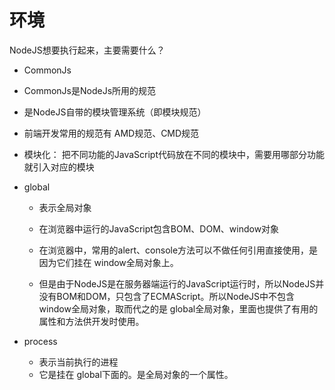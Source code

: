 # 环境

NodeJS想要执行起来，主要需要什么？

-  CommonJs

  - CommonJs是NodeJs所用的规范

  - 是NodeJS自带的模块管理系统（即模块规范）

  - 前端开发常用的规范有 AMD规范、CMD规范

  - 模块化： 把不同功能的JavaScript代码放在不同的模块中，需要用哪部分功能就引入对应的模块




- global

  - 表示全局对象

  - 在浏览器中运行的JavaScript包含BOM、DOM、window对象

  - 在浏览器中，常用的alert、console方法可以不做任何引用直接使用，是因为它们挂在 window全局对象上。

  - 但是由于NodeJS是在服务器端运行的JavaScript运行时，所以NodeJS并没有BOM和DOM，只包含了ECMAScript。所以NodeJS中不包含window全局对象，取而代之的是 global全局对象，里面也提供了有用的属性和方法供开发时使用。




- process

  - 表示当前执行的进程
  - 它是挂在 global下面的。是全局对象的一个属性。

  